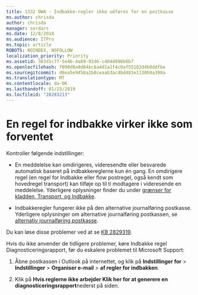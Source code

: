 ```yaml
---
title: 1332 OWA - Indbakke-regler ikke udføres for en postkasse
ms.author: chrisda
author: chrisda
manager: serdars
ms.date: 12/8/2018
ms.audience: ITPro
ms.topic: article
ROBOTS: NOINDEX, NOFOLLOW
localization_priority: Priority
ms.assetid: 383d1c77-5e4b-4a69-92d6-c404d890b6b7
ms.openlocfilehash: f090d0a9d84bc6a4d1a1f4c0af55102d4b0ddfbe
ms.sourcegitcommit: d6ea5e9458a2b8ceaab3ac4bd483e1130b9a398a
ms.translationtype: MT
ms.contentlocale: da-DK
ms.lasthandoff: 01/15/2019
ms.locfileid: "28283213"
---
```

# <a name="an-inbox-rule-doesnt-work-as-expected"></a>En regel for indbakke virker ikke som forventet

Kontroller følgende indstillinger:
  
- En meddelelse kan omdirigeres, videresendte eller besvarede automatisk baseret på indbakkereglerne kun én gang. En omdirigere regel (en regel for Indbakke eller flow postregel, også kendt som hovedregel transport) kan tilføje op til ti modtagere i videresende en meddelelse. Yderligere oplysninger finder du under [grænser for kladden, Transport, og Indbakke](https://docs.microsoft.com/office365/servicedescriptions/exchange-online-service-description/exchange-online-limits).
    
- Indbakkeregler fungerer ikke på den alternative journalføring postkasse. Yderligere oplysninger om alternative journalføring postkassen, se [alternativ journalføring postkasse](https://docs.microsoft.com/Exchange/security-and-compliance/journaling/journaling#alternate-journaling-mailbox).
    
Du kan løse disse problemer ved at se [KB 2829319](https://support.microsoft.com/kb/2829319).
  
Hvis du ikke anvender de tidligere problemer, køre Indbakke regel Diagnosticeringsrapport, før du eskalere problemet til Microsoft Support:
  
1. Åbne postkassen i Outlook på internettet, og klik på **Indstillinger for** \> **Indstillinger** \> **Organiser e-mail** \> **af regler for indbakken**.
    
2. Klik på **Hvis reglerne ikke arbejder Klik her for at generere en diagnosticeringsrapport**nederst på siden.
    

